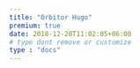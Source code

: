 ```yaml
---
title: "Orbitor Hugo"
premium: true
date: 2018-12-28T11:02:05+06:00 
# type dont remove or customize
type : "docs"
---
```

